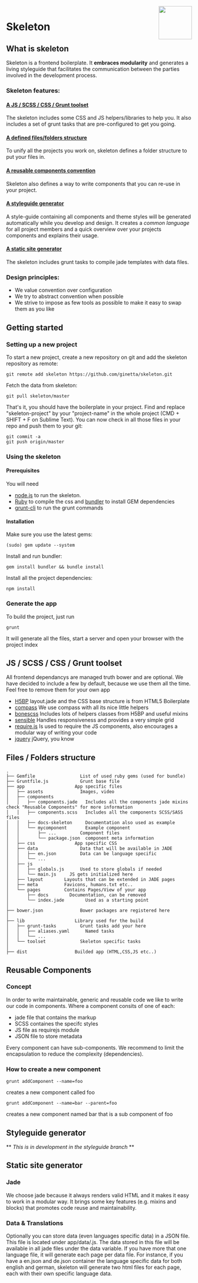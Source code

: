 <img id="logo" align="right" height="90" style="margin: 0 0 20px 20px" src="http://imgh.us/skeleton.svg">

# Skeleton

## What is skeleton

Skeleton is a frontend boilerplate.
It **embraces modularity** and generates a living styleguide that facilitates the communication between the parties involved in the development process.


### Skeleton features:
#### [A JS / SCSS / CSS / Grunt toolset](#toolset)
The skeleton includes some CSS and JS helpers/libraries to help you.
It also includes a set of grunt tasks that are pre-configured to get you going.

#### [A defined files/folders structure](#structure)
To unify all the projects you work on, skeleton defines a folder structure to put your files in.

#### [A reusable components convention](#reusable-components)
Skeleton also defines a way to write components that you can re-use in your project.

#### [A styleguide generator](#styleguide)
A style-guide containing all components and theme styles will be generated automatically while you develop and design.
It creates a *common language* for all project members and a quick overview over your projects components and explains their usage.

#### [A static site generator](#site-generator)
The skeleton includes grunt tasks to compile jade templates with data files.



### Design principles:
- We value convention over configuration
- We try to abstract convention when possible
- We strive to impose as few tools as possible to make it easy to swap them as you like


## <a id="getting-started">Getting started</a>

### Setting up a new project
To start a new project, create a new repository on git and add the skeleton repository as remote:

    git remote add skeleton https://github.com/ginetta/skeleton.git

Fetch the data from skeleton:

    git pull skeleton/master

That's it, you should have the boilerplate in your project.
Find and replace "skeleton-project" by your "project-name" in the whole project (CMD + SHIFT + F on Sublime Text). You can now check in all those files in your repo and push them to your git:

    git commit -a
    git push origin/master

### Using the skeleton

#### Prerequisites
You will need 
  - [node.js](http://nodejs.org/) to run the skeleton.
  - [Ruby](https://www.ruby-lang.org/en/) to compile the css and [bundler](http://bundler.io/) to install GEM dependencies
  - [grunt-cli](https://github.com/gruntjs/grunt-cli) to run the grunt commands

#### Installation

Make sure you use the latest gems:

    (sudo) gem update --system

Install and run bundler:
    
    gem install bundler && bundle install

Install all the project dependencies:
    
    npm install


### Generate the app

To build the project, just run

    grunt

It will generate all the files, start a server and open your browser with the project index

## <a id="toolset">JS / SCSS / CSS / Grunt toolset</a>

All frontend dependancys are managed truth bower and are optional. We have decided to include a few by default, because we use them all the time. Feel free to remove them for your own app

- [H5BP](http://html5boilerplate.com/) layout.jade and the CSS base structure is from HTML5 Boilerplate
- [compass](http://compass-style.org/) We use compass with all its nice little helpers
- [bonescss](https://github.com/meodai/bonescss) Includes lots of helpers classes from H5BP and useful mixins
- [sensible](https://github.com/meodai/sensible) Handles responsiveness and provides a very simple grid
- [require.js](http://requirejs.org/) Is used to require the JS components, also encourages a modular way of writing your code
- [jquery](http://jquery.org/) jQuery, you know

<!-- TODO: Describe our grunt setup -->

## <a id="structure">Files / Folders structure</a>

    .
    ├── Gemfile                 List of used ruby gems (used for bundle)
    ├── Gruntfile.js            Grunt base file
    ├── app                   App specific files
    │   ├── assets              Images, video
    │   ├── components
    │   │   ├── components.jade   Includes all the components jade mixins check "Reusable Components" for more information
    │   │   ├── components.scss   Includes all the components SCSS/SASS files
    │   │   ├── docs-skeleton     Documentation also used as example
    │   │   └── mycomponent       Example component
    │   │       ├── ...         Component files
    │   │       └── package.json  component meta information
    │   ├── css               App specific CSS
    │   ├── data                Data that will be available in JADE
    │   │   ├── en.json         Data can be language specific
    │   │   └── ...
    │   ├── js
    │   │   ├── globals.js      Used to store globals if needed
    │   │   └── main.js     JS gets initialized here
    │   ├── layout        Layouts that can be extended in JADE pages
    │   ├── meta          Favicons, humans.txt etc..
    │   └── pages         Contains Pages/View of your app
    │       ├── docs        Documentation, can be removed
    │       └── index.jade        Used as a starting point
    │
    ├── bower.json              Bower packages are registered here
    │
    ├── lib                   Library used for the build
    │   ├── grunt-tasks         Grunt tasks add your here
    │   │   ├── aliases.yaml      Named tasks
    │   │   └── ...
    │   └── toolset             Skeleton specific tasks
    │
    ├── dist                  Builded app (HTML,CSS,JS etc..)


## <a id="reusable-components">Reusable Components</a>
### Concept
In order to write maintainable, generic and reusable code we like to write our code in components. Where a component consits of one of each: 

- jade file that contains the markup
- SCSS containes the specifc styles
- JS file as requirejs module
- JSON file to store metadata

Every component can have sub-components. We recommend to limit the encapsulation to reduce the complexity (dependencies).

### How to create a new component
  
    grunt addComponent --name=foo
creates a new component called foo

    grunt addComponent --name=bar --parent=foo
creates a new component named bar that is a sub component of foo


## <a id="styleguide-generator">Styleguide generator</a>
** *This is in development in the styleguide branch* **

<!-- TODO: Document the styleguide generator -->


## <a id="site-generator">Static site generator</a>
### Jade
We choose jade because it always renders valid HTML and it makes it easy to work in a modular way. 
It brings some key features (e.g. mixins and blocks) that promotes code reuse and maintainability.

### Data & Translations
Optionally you can store data (even languages specific data) in a JSON file. This file is located under app/data/<language>.js. The data stored in this file will be available in all jade files under the data variable. If you have more that one language file, it will generate each page per data file.
For instance, if you have a en.json and de.json container the language specific data for both english and german, skeleton will generate two html files for each page, each with their own specific language data.
